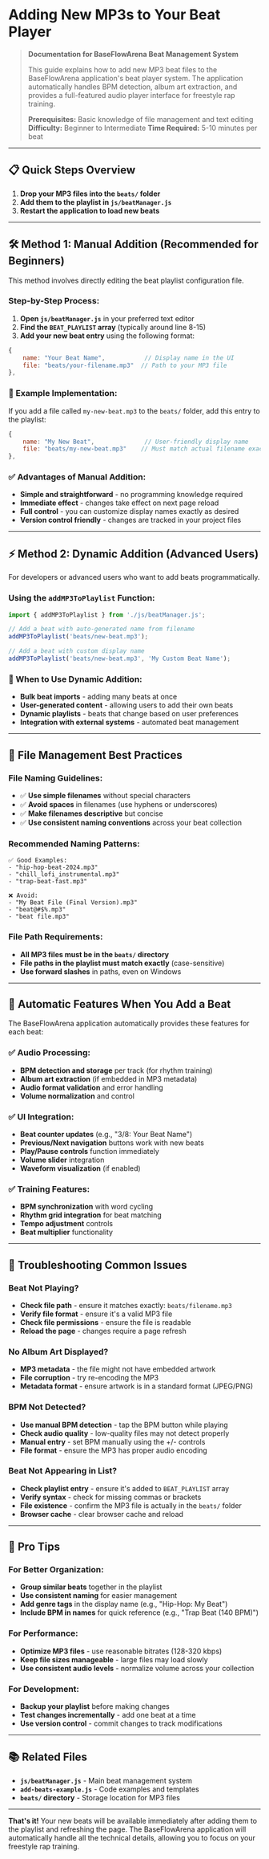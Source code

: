 # Adding New MP3s to Your Beat Player

> **Documentation for BaseFlowArena Beat Management System**
> 
> This guide explains how to add new MP3 beat files to the BaseFlowArena application's
> beat player system. The application automatically handles BPM detection, album art
> extraction, and provides a full-featured audio player interface for freestyle rap training.
> 
> **Prerequisites:** Basic knowledge of file management and text editing
> **Difficulty:** Beginner to Intermediate
> **Time Required:** 5-10 minutes per beat

---

## 📋 Quick Steps Overview

1. **Drop your MP3 files into the `beats/` folder**
2. **Add them to the playlist in `js/beatManager.js`**
3. **Restart the application to load new beats**

---

## 🛠️ Method 1: Manual Addition (Recommended for Beginners)

This method involves directly editing the beat playlist configuration file.

### Step-by-Step Process:

1. **Open `js/beatManager.js`** in your preferred text editor
2. **Find the `BEAT_PLAYLIST` array** (typically around line 8-15)
3. **Add your new beat entry** using the following format:

```javascript
{
    name: "Your Beat Name",           // Display name in the UI
    file: "beats/your-filename.mp3"  // Path to your MP3 file
},
```

### 📝 Example Implementation:

If you add a file called `my-new-beat.mp3` to the `beats/` folder, add this entry to the playlist:

```javascript
{
    name: "My New Beat",              // User-friendly display name
    file: "beats/my-new-beat.mp3"    // Must match actual filename exactly
},
```

### ✅ Advantages of Manual Addition:
- **Simple and straightforward** - no programming knowledge required
- **Immediate effect** - changes take effect on next page reload
- **Full control** - you can customize display names exactly as desired
- **Version control friendly** - changes are tracked in your project files

---

## ⚡ Method 2: Dynamic Addition (Advanced Users)

For developers or advanced users who want to add beats programmatically.

### Using the `addMP3ToPlaylist` Function:

```javascript
import { addMP3ToPlaylist } from './js/beatManager.js';

// Add a beat with auto-generated name from filename
addMP3ToPlaylist('beats/new-beat.mp3');

// Add a beat with custom display name
addMP3ToPlaylist('beats/new-beat.mp3', 'My Custom Beat Name');
```

### 🔧 When to Use Dynamic Addition:
- **Bulk beat imports** - adding many beats at once
- **User-generated content** - allowing users to add their own beats
- **Dynamic playlists** - beats that change based on user preferences
- **Integration with external systems** - automated beat management

---

## 📁 File Management Best Practices

### File Naming Guidelines:
- ✅ **Use simple filenames** without special characters
- ✅ **Avoid spaces** in filenames (use hyphens or underscores)
- ✅ **Make filenames descriptive** but concise
- ✅ **Use consistent naming conventions** across your beat collection

### Recommended Naming Patterns:
```
✅ Good Examples:
- "hip-hop-beat-2024.mp3"
- "chill_lofi_instrumental.mp3"
- "trap-beat-fast.mp3"

❌ Avoid:
- "My Beat File (Final Version).mp3"
- "beat@#$%.mp3"
- "beat file.mp3"
```

### File Path Requirements:
- **All MP3 files must be in the `beats/` directory**
- **File paths in the playlist must match exactly** (case-sensitive)
- **Use forward slashes** in paths, even on Windows

---

## 🎵 Automatic Features When You Add a Beat

The BaseFlowArena application automatically provides these features for each beat:

### ✅ **Audio Processing:**
- **BPM detection and storage** per track (for rhythm training)
- **Album art extraction** (if embedded in MP3 metadata)
- **Audio format validation** and error handling
- **Volume normalization** and control

### ✅ **UI Integration:**
- **Beat counter updates** (e.g., "3/8: Your Beat Name")
- **Previous/Next navigation** buttons work with new beats
- **Play/Pause controls** function immediately
- **Volume slider** integration
- **Waveform visualization** (if enabled)

### ✅ **Training Features:**
- **BPM synchronization** with word cycling
- **Rhythm grid integration** for beat matching
- **Tempo adjustment** controls
- **Beat multiplier** functionality

---

## 🔧 Troubleshooting Common Issues

### Beat Not Playing?
- **Check file path** - ensure it matches exactly: `beats/filename.mp3`
- **Verify file format** - ensure it's a valid MP3 file
- **Check file permissions** - ensure the file is readable
- **Reload the page** - changes require a page refresh

### No Album Art Displayed?
- **MP3 metadata** - the file might not have embedded artwork
- **File corruption** - try re-encoding the MP3
- **Metadata format** - ensure artwork is in a standard format (JPEG/PNG)

### BPM Not Detected?
- **Use manual BPM detection** - tap the BPM button while playing
- **Check audio quality** - low-quality files may not detect properly
- **Manual entry** - set BPM manually using the +/- controls
- **File format** - ensure the MP3 has proper audio encoding

### Beat Not Appearing in List?
- **Check playlist entry** - ensure it's added to `BEAT_PLAYLIST` array
- **Verify syntax** - check for missing commas or brackets
- **File existence** - confirm the MP3 file is actually in the `beats/` folder
- **Browser cache** - clear browser cache and reload

---

## 🎯 Pro Tips

### For Better Organization:
- **Group similar beats** together in the playlist
- **Use consistent naming** for easier management
- **Add genre tags** in the display name (e.g., "Hip-Hop: My Beat")
- **Include BPM in names** for quick reference (e.g., "Trap Beat (140 BPM)")

### For Performance:
- **Optimize MP3 files** - use reasonable bitrates (128-320 kbps)
- **Keep file sizes manageable** - large files may load slowly
- **Use consistent audio levels** - normalize volume across your collection

### For Development:
- **Backup your playlist** before making changes
- **Test changes incrementally** - add one beat at a time
- **Use version control** - commit changes to track modifications

---

## 📚 Related Files

- **`js/beatManager.js`** - Main beat management system
- **`add-beats-example.js`** - Code examples and templates
- **`beats/` directory** - Storage location for MP3 files

---

**That's it!** Your new beats will be available immediately after adding them to the playlist and refreshing the page. The BaseFlowArena application will automatically handle all the technical details, allowing you to focus on your freestyle rap training. 